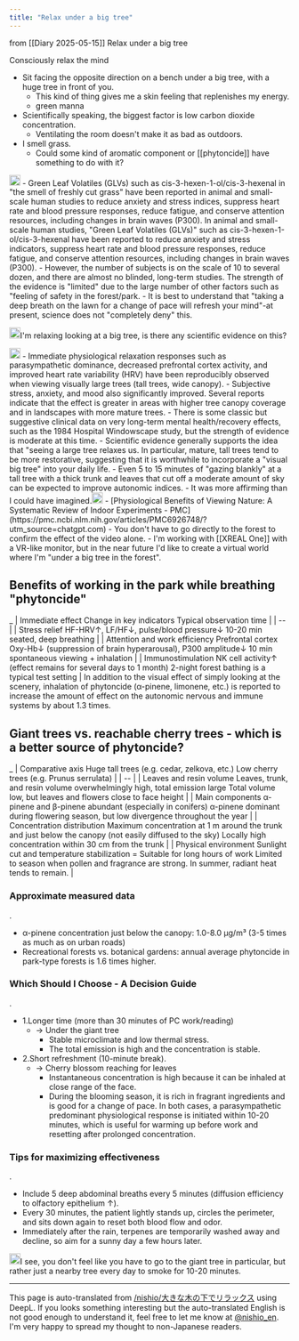 ```yaml
---
title: "Relax under a big tree"
---
```


from  [[Diary 2025-05-15]]
Relax under a big tree

Consciously relax the mind
- Sit facing the opposite direction on a bench under a big tree, with a huge tree in front of you.
    - This kind of thing gives me a skin feeling that replenishes my energy.
    - green manna
- Scientifically speaking, the biggest factor is low carbon dioxide concentration.
    - Ventilating the room doesn't make it as bad as outdoors.
- I smell grass.
    - Could some kind of aromatic component or [[phytoncide]] have something to do with it?

<img src='https://scrapbox.io/api/pages/nishio-en/o3/icon' alt='o3.icon' height="19.5"/>
- Green Leaf Volatiles (GLVs) such as cis-3-hexen-1-ol/cis-3-hexenal in "the smell of freshly cut grass" have been reported in animal and small-scale human studies to reduce anxiety and stress indices, suppress heart rate and blood pressure responses, reduce fatigue, and conserve attention resources, including changes in brain waves (P300). In animal and small-scale human studies, "Green Leaf Volatiles (GLVs)" such as cis-3-hexen-1-ol/cis-3-hexenal have been reported to reduce anxiety and stress indicators, suppress heart rate and blood pressure responses, reduce fatigue, and conserve attention resources, including changes in brain waves (P300).
- However, the number of subjects is on the scale of 10 to several dozen, and there are almost no blinded, long-term studies. The strength of the evidence is "limited" due to the large number of other factors such as "feeling of safety in the forest/park.
- It is best to understand that "taking a deep breath on the lawn for a change of pace will refresh your mind"-at present, science does not "completely deny" this.

<img src='https://scrapbox.io/api/pages/nishio-en/nishio/icon' alt='nishio.icon' height="19.5"/>I'm relaxing looking at a big tree, is there any scientific evidence on this?

<img src='https://scrapbox.io/api/pages/nishio-en/o3/icon' alt='o3.icon' height="19.5"/>
- Immediate physiological relaxation responses such as parasympathetic dominance, decreased prefrontal cortex activity, and improved heart rate variability (HRV) have been reproducibly observed when viewing visually large trees (tall trees, wide canopy).
- Subjective stress, anxiety, and mood also significantly improved. Several reports indicate that the effect is greater in areas with higher tree canopy coverage and in landscapes with more mature trees.
- There is some classic but suggestive clinical data on very long-term mental health/recovery effects, such as the 1984 Hospital Windowscape study, but the strength of evidence is moderate at this time.
- Scientific evidence generally supports the idea that "seeing a large tree relaxes us. In particular, mature, tall trees tend to be more restorative, suggesting that it is worthwhile to incorporate a "visual big tree" into your daily life.
    - Even 5 to 15 minutes of "gazing blankly" at a tall tree with a thick trunk and leaves that cut off a moderate amount of sky can be expected to improve autonomic indices.
    - It was more affirming than I could have imagined.<img src='https://scrapbox.io/api/pages/nishio-en/nishio/icon' alt='nishio.icon' height="19.5"/>
        - [Physiological Benefits of Viewing Nature: A Systematic Review of Indoor Experiments - PMC](https://pmc.ncbi.nlm.nih.gov/articles/PMC6926748/?utm_source=chatgpt.com)
        - You don't have to go directly to the forest to confirm the effect of the video alone.
        - I'm working with [[XREAL One]] with a VR-like monitor, but in the near future I'd like to create a virtual world where I'm "under a big tree in the forest".


## Benefits of working in the park while breathing "phytoncide"
_
| Immediate effect Change in key indicators Typical observation time |
| -- |
| Stress relief HF-HRV↑, LF/HF↓, pulse/blood pressure↓ 10-20 min seated, deep breathing |
| Attention and work efficiency Prefrontal cortex Oxy-Hb↓ (suppression of brain hyperarousal), P300 amplitude↓ 10 min spontaneous viewing + inhalation |
| Immunostimulation NK cell activity↑ (effect remains for several days to 1 month) 2-night forest bathing is a typical test setting |
In addition to the visual effect of simply looking at the scenery, inhalation of phytoncide (α-pinene, limonene, etc.) is reported to increase the amount of effect on the autonomic nervous and immune systems by about 1.3 times.

## Giant trees vs. reachable cherry trees - which is a better source of phytoncide?
_
| Comparative axis Huge tall trees (e.g. cedar, zelkova, etc.) Low cherry trees (e.g. Prunus serrulata) |
| -- |
| Leaves and resin volume Leaves, trunk, and resin volume overwhelmingly high, total emission large Total volume low, but leaves and flowers close to face height |
| Main components α-pinene and β-pinene abundant (especially in conifers) α-pinene dominant during flowering season, but low divergence throughout the year |
| Concentration distribution Maximum concentration at 1 m around the trunk and just below the canopy (not easily diffused to the sky) Locally high concentration within 30 cm from the trunk |
| Physical environment Sunlight cut and temperature stabilization = Suitable for long hours of work Limited to season when pollen and fragrance are strong. In summer, radiant heat tends to remain. |
### Approximate measured data
.
- α-pinene concentration just below the canopy: 1.0-8.0 µg/m³ (3-5 times as much as on urban roads)
- Recreational forests vs. botanical gardens: annual average phytoncide in park-type forests is 1.6 times higher.

### Which Should I Choose - A Decision Guide
.
- 1.Longer time (more than 30 minutes of PC work/reading)
    - → Under the giant tree
        - Stable microclimate and low thermal stress.
        - The total emission is high and the concentration is stable.
- 2.Short refreshment (10-minute break).
    - → Cherry blossom reaching for leaves
        - Instantaneous concentration is high because it can be inhaled at close range of the face.
        - During the blooming season, it is rich in fragrant ingredients and is good for a change of pace.
In both cases, a parasympathetic predominant physiological response is initiated within 10-20 minutes, which is useful for warming up before work and resetting after prolonged concentration.

### Tips for maximizing effectiveness
.
- Include 5 deep abdominal breaths every 5 minutes (diffusion efficiency to olfactory epithelium ↑).
- Every 30 minutes, the patient lightly stands up, circles the perimeter, and sits down again to reset both blood flow and odor.
- Immediately after the rain, terpenes are temporarily washed away and decline, so aim for a sunny day a few hours later.

<img src='https://scrapbox.io/api/pages/nishio-en/nishio/icon' alt='nishio.icon' height="19.5"/>I see, you don't feel like you have to go to the giant tree in particular, but rather just a nearby tree every day to smoke for 10-20 minutes.

---
This page is auto-translated from [/nishio/大きな木の下でリラックス](https://scrapbox.io/nishio/大きな木の下でリラックス) using DeepL. If you looks something interesting but the auto-translated English is not good enough to understand it, feel free to let me know at [@nishio_en](https://twitter.com/nishio_en). I'm very happy to spread my thought to non-Japanese readers.